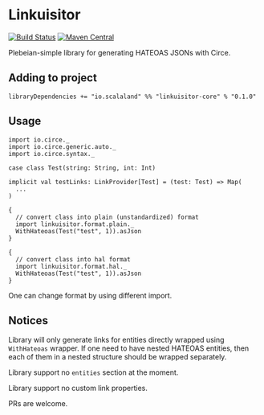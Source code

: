 # Linkuisitor

[![Build Status](https://travis-ci.org/scalalandio/linkuisitor.svg?branch=master)](https://travis-ci.org/scalalandio/linkuisitor)
[![Maven Central](https://img.shields.io/maven-central/v/io.scalaland/linkuisitor-core_2.12.svg)](http://search.maven.org/#search%7Cga%7C1%7Clinkuisitor)

Plebeian-simple library for generating HATEOAS JSONs with Circe.

## Adding to project

    libraryDependencies += "io.scalaland" %% "linkuisitor-core" % "0.1.0"

## Usage

    import io.circe._
    import io.circe.generic.auto._
    import io.circe.syntax._

    case class Test(string: String, int: Int)

    implicit val testLinks: LinkProvider[Test] = (test: Test) => Map(
      ...
    )

    {
      // convert class into plain (unstandardized) format
      import linkuisitor.format.plain._
      WithHateoas(Test("test", 1)).asJson
    }

    {
      // convert class into hal format
      import linkuisitor.format.hal._
      WithHateoas(Test("test", 1)).asJson
    }

One can change format by using different import.

## Notices

Library will only generate links for entities directly wrapped using
`WithHateoas` wrapper. If one need to have nested HATEOAS entities,
then each of them in a nested structure should be wrapped separately.

Library support no `entities` section at the moment.

Library support no custom link properties.

PRs are welcome.
